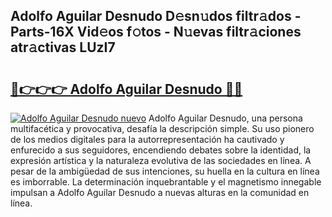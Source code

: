 ## Adolfo Aguilar Desnudo D𝚎sn𝚞dos filtr𝚊dos - Parts-16X Vid𝚎os f𝚘tos - N𝚞evas filtr𝚊ciones atr𝚊ctivas LUzI7

# <h2><a href="http://mb1iet.tromn.icu/?c=Adolfo+Aguilar+Desnudo">🔗👉👉👉 Adolfo Aguilar Desnudo 🔗🔗</a></h2>

[![Adolfo Aguilar Desnudo nuevo](https://i.imgur.com/pEAQMta.gif)](http://mb1iet.tromn.icu/?c=Adolfo+Aguilar+Desnudo)
Adolfo Aguilar Desnudo, una persona multifacética y provocativa, desafía la descripción simple. Su uso pionero de los medios digitales para la autorrepresentación ha cautivado y enfurecido a sus seguidores, encendiendo debates sobre la identidad, la expresión artística y la naturaleza evolutiva de las sociedades en línea. A pesar de la ambigüedad de sus intenciones, su huella en la cultura en línea es imborrable. La determinación inquebrantable y el magnetismo innegable impulsan a Adolfo Aguilar Desnudo a nuevas alturas en la comunidad en línea.
